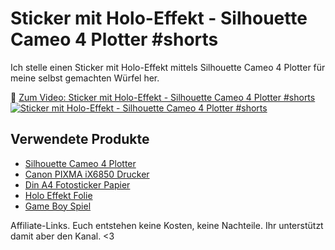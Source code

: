 # Sticker mit Holo-Effekt - Silhouette Cameo 4 Plotter #shorts

Ich stelle einen Sticker mit Holo-Effekt mittels Silhouette Cameo 4 Plotter für meine selbst gemachten Würfel her.

🎥 [Zum Video: Sticker mit Holo-Effekt - Silhouette Cameo 4 Plotter #shorts](https://www.youtube.com/shorts/Ib6ME1R3hlI)
[![Sticker mit Holo-Effekt - Silhouette Cameo 4 Plotter #shorts](https://img.youtube.com/vi/Ib6ME1R3hlI/maxresdefault.jpg)](https://www.youtube.com/shorts/Ib6ME1R3hlI)


## Verwendete Produkte

* [Silhouette Cameo 4 Plotter](https://amzn.to/42p2cFR)
* [Canon PIXMA iX6850 Drucker](https://amzn.to/3FzXTOa)
* [Din A4 Fotosticker Papier](https://amzn.to/3yK6Xfx)
* [Holo Effekt Folie](https://amzn.to/3TphUws)
* [Game Boy Spiel](https://www.etsy.com/de/listing/1359243706/handgemachte-limited-edition-game-boy)

Affiliate-Links. Euch entstehen keine Kosten, keine Nachteile.
Ihr unterstützt damit aber den Kanal. <3